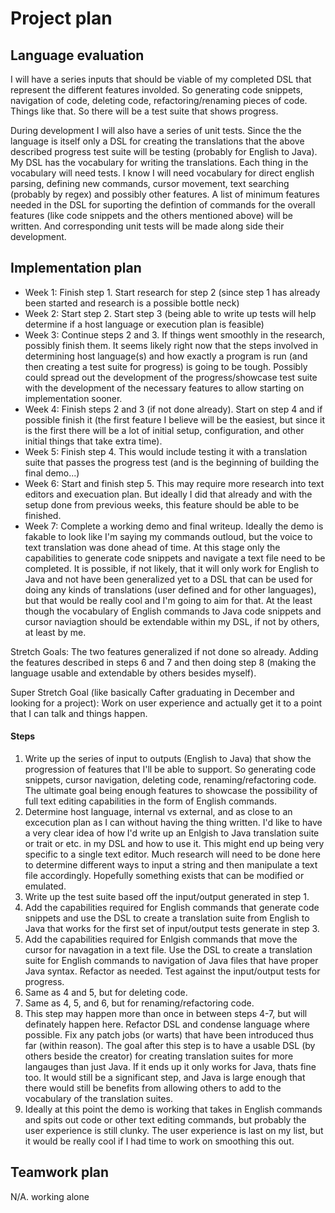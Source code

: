 # Project plan

## Language evaluation

I will have a series inputs that should be viable of my completed DSL that represent the different features involded. So generating code snippets, navigation of code, deleting code, refactoring/renaming pieces of code. Things like that. So there will be a test suite that shows progress.

During development I will also have a series of unit tests. Since the the language is itself only a DSL for creating the translations that the above described progress test suite will be testing (probably for English to Java). My DSL has the vocabulary for writing the translations. Each thing in the vocabulary will need tests. I know I will need vocabulary for direct english parsing, defining new commands, cursor movement, text searching (probably by regex) and possibly other features. A list of minimum features needed in the DSL for suporting the defintion of commands for the overall features (like code snippets and the others mentioned above) will be written. And corresponding unit tests will be made along side their development.

## Implementation plan

* Week 1: Finish step 1. Start research for step 2 (since step 1 has already been started and research is a possible bottle neck)
* Week 2: Start step 2. Start step 3 (being able to write up tests will help determine if a host language or execution plan is feasible)
* Week 3: Continue steps 2 and 3. If things went smoothly in the research, possibly finish them. It seems likely right now that the steps involved in determining host language(s) and how exactly a program is run (and then creating a test suite for progress) is going to be tough. Possibly could spread out the development of the progress/showcase test suite with the development of the necessary features to allow starting on implementation sooner.
* Week 4: Finish steps 2 and 3 (if not done already). Start on step 4 and if possible finish it (the first feature I believe will be the easiest, but since it is the first there will be a lot of initial setup, configuration, and other initial things that take extra time).
* Week 5: Finish step 4. This would include testing it with a translation suite that passes the progress test (and is the beginning of building the final demo...)
* Week 6: Start and finish step 5. This may require more research into text editors and execuation plan. But ideally I did that already and with the setup done from previous weeks, this feature should be able to be finished.
* Week 7: Complete a working demo and final writeup. Ideally the demo is fakable to look like I'm saying my commands outloud, but the voice to text translation was done ahead of time. At this stage only the capabilities to generate code snippets and navigate a text file need to be completed. It is possible, if not likely, that it will only work for English to Java and not have been generalized yet to a DSL that can be used for doing any kinds of translations (user defined and for other languages), but that would be really cool and I'm going to aim for that. At the least though the vocabulary of English commands to Java code snippets and cursor naviagtion should be extendable within my DSL, if not by others, at least by me.

Stretch Goals: The two features generalized if not done so already. Adding the features described in steps 6 and 7 and then doing step 8 (making the language usable and extendable by others besides myself).

Super Stretch Goal (like basically Cafter graduating in December and looking for a project): Work on user experience and actually get it to a point that I can talk and things happen.


#### Steps
1. Write up the series of input to outputs (English to Java) that show the progression of features that I'll be able to support. So generating code snippets, cursor navigation, deleting code, renaming/refactoring code. The ultimate goal being enough features to showcase the possibility of full text editing capabilities in the form of English commands.
2. Determine host language, internal vs external, and as close to an excecution plan as I can without having the thing written. I'd like to have a very clear idea of how I'd write up an Enlgish to Java translation suite or trait or etc. in my DSL and how to use it. This might end up being very specific to a single text editor. Much research will need to be done here to determine different ways to input a string and then manipulate a text file accordingly. Hopefully something exists that can be modified or emulated.
3. Write up the test suite based off the input/output generated in step 1.
4. Add the capabilities required for English commands that generate code snippets and use the DSL to create a translation suite from English to Java that works for the first set of input/output tests generate in step 3.
5. Add the capabilities required for Enlgish commands that move the cursor for navagation in a text file. Use the DSL to create a translation suite for English commands to navigation of Java files that have proper Java syntax. Refactor as needed. Test against the input/output tests for progress.
6. Same as 4 and 5, but for deleting code.
7. Same as 4, 5, and 6, but for renaming/refactoring code.
8. This step may happen more than once in between steps 4-7, but will definately happen here. Refactor DSL and condense language where possible. Fix any patch jobs (or warts) that have been introduced thus far (within reason). The goal after this step is to have a usable DSL (by others beside the creator) for creating translation suites for more langauges than just Java. If it ends up it only works for Java, thats fine too. It would still be a significant step, and Java is large enough that there would still be benefits from allowing others to add to the vocabulary of the translation suites.
9. Ideally at this point the demo is working that takes in English commands and spits out code or other text editing commands, but probably the user experience is still clunky. The user experience is last on my list, but it would be really cool if I had time to work on smoothing this out.

## Teamwork plan 

N/A. working alone
